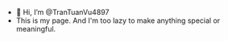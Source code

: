 - 👋 Hi, I’m @TranTuanVu4897
- This is my page. And I'm too lazy to make anything special or meaningful.
<!---
TranTuanVu4897/TranTuanVu4897 is a ✨ special ✨ repository because its `README.md` (this file) appears on your GitHub profile.
You can click the Preview link to take a look at your changes.
--->
